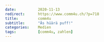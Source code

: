 ```yaml
---
date:          2020-11-13
redirect:      https://www.comm4u.ch/?p=718
title:         comm4u
subtitle:      "Äs hüärä puff!"
categories:    Medien
tags:          [comm4u, zahlen]
---
```


